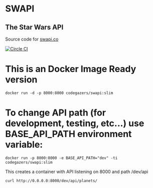 # SWAPI
## The Star Wars API

Source code for [swapi.co](https://swapi.co)

[![Circle CI](https://circleci.com/gh/phalt/swapi.svg?style=svg)](https://circleci.com/gh/phalt/swapi)

# This is an Docker Image Ready version

~~~
docker run -d -p 8000:8000 codegazers/swapi:slim
~~~

# To change API path (for development, testing, etc...) use BASE_API_PATH environment variable:
~~~
docker run -p 8000:8000 -e BASE_API_PATH="dev" -ti codegazers/swapi:slim
~~~
This creates a container with API listening  on 8000 and path /dev/api
```
curl http://0.0.0.0:8000/dev/api/planets/
```

